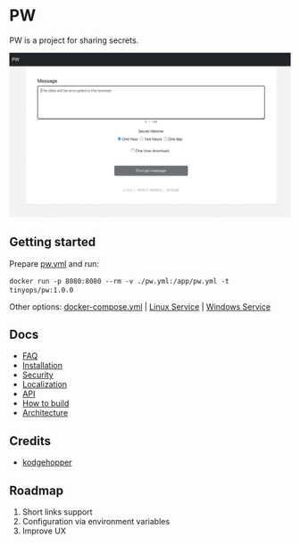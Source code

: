 # PW

PW is a project for sharing secrets.

![Screenshot of PW application for sharing secrets](pw-screenshot.png)

## Getting started

Prepare [pw.yml](backend/pw.yml-dist) and run:

```shell
docker run -p 8080:8080 --rm -v ./pw.yml:/app/pw.yml -t tinyops/pw:1.0.0
```

Other options: [docker-compose.yml](docs/install/DOCKER.md) | [Linux Service](docs/install/BINARY-LINUX.md) | [Windows Service](docs/install/BINARY-WINDOWS.md)

## Docs

- [FAQ](docs/FAQ.md)
- [Installation](docs/install/INSTALL.md)
- [Security](docs/SECURITY.md)
- [Localization](docs/LOCALE.md)
- [API](docs/API.md)
- [How to build](docs/BUILD.md)
- [Architecture](docs/ARCHITECTURE.md)

## Credits

- [kodgehopper](https://www.boringadv.com/2022/12/05/simple-encryption-in-rust/)

## Roadmap

1. Short links support
2. Configuration via environment variables
3. Improve UX